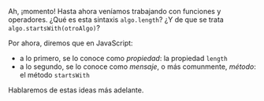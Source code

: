 Ah, ¡momento! Hasta ahora veníamos trabajando con funciones y operadores. ¿Qué es esta sintaxis `algo.length`? ¿Y de que se trata `algo.startsWith(otroAlgo)`?

Por ahora, diremos que en JavaScript:

* a lo primero, se lo conoce como _propiedad_: la propiedad `length`
* a lo segundo, se lo conoce como _mensaje_, o más comunmente, _método_: el método `startsWith`

Hablaremos de estas ideas más adelante.